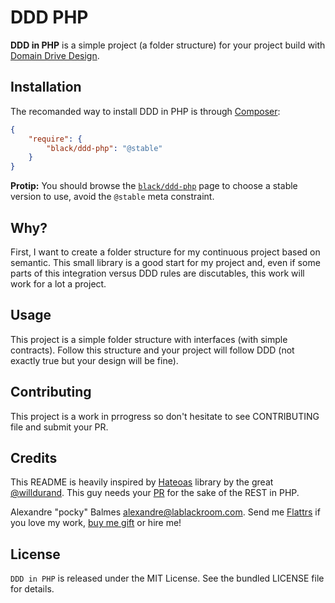 DDD PHP
=======

__DDD in PHP__ is a simple project (a folder structure) for your project build with [Domain Drive Design][1].

Installation
------------

The recomanded way to install DDD in PHP is through [Composer][2]:

```json
{
    "require": {
        "black/ddd-php": "@stable"
    }
}
```

__Protip:__ You should browse the [`black/ddd-php`][4] page to choose a stable version to use, avoid the `@stable` meta
constraint.

Why?
----

First, I want to create a folder structure for my continuous project based on semantic. This small library is a good
start for my project and, even if some parts of this integration versus DDD rules are discutables, this work will work for
a lot a project.

Usage
-----

This project is a simple folder structure with interfaces (with simple contracts). Follow this structure and your project
 will follow DDD (not exactly true but your design will be fine).


Contributing
------------

This project is a work in prrogress so don't hesitate to see CONTRIBUTING file and submit your PR.

Credits
-------

This README is heavily inspired by [Hateoas][4] library by the great [@willdurand][8]. This guy needs your [PR][5] for the
sake of the REST in PHP.

Alexandre "pocky" Balmes [alexandre@lablackroom.com][3]. Send me [Flattrs][6] if you love my work, [buy me gift][9] or hire me!


License
-------
`DDD in PHP` is released under the MIT License. See the bundled LICENSE file for details.

[1]: http://dddcommunity.org/
[2]: http://getcomposer.org/
[3]: mailto:alexandre@lablackroom.com
[4]: https://github.com/willdurand/Hateoas
[5]: http://williamdurand.fr/2014/07/02/resting-with-symfony-sos/
[6]: https://flattr.com/profile/alexandre.balmes
[7]: https://packagist.org/packages/black/ddd-php
[8]: https://github.com/willdurand
[9]: http://www.amazon.fr/registry/wishlist/3OR3EENRA5TSK
